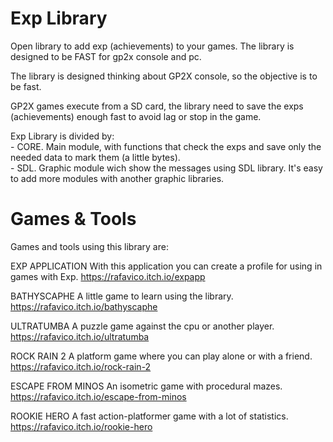 # Exp Library
Open library to add exp (achievements) to your games. The library is designed to be FAST for gp2x console and pc.

The library is designed thinking about GP2X console, so the objective is to be fast.

GP2X games execute from a SD card, the library need to save the exps (achievements) enough fast to avoid lag or stop in the game.

Exp Library is divided by:<br>
	- CORE. Main module, with functions that check the exps and save only the needed data to mark them (a little bytes).<br>
	- SDL. Graphic module wich show the messages using SDL library. It's easy to add more modules with another graphic libraries.<br>


# Games & Tools
Games and tools using this library are:

EXP APPLICATION
With this application you can create a profile for using in games with Exp.
https://rafavico.itch.io/expapp

BATHYSCAPHE
A little game to learn using the library.
https://rafavico.itch.io/bathyscaphe

ULTRATUMBA
A puzzle game against the cpu or another player.
https://rafavico.itch.io/ultratumba

ROCK RAIN 2
A platform game where you can play alone or with a friend.
https://rafavico.itch.io/rock-rain-2

ESCAPE FROM MINOS
An isometric game with procedural mazes.
https://rafavico.itch.io/escape-from-minos

ROOKIE HERO
A fast action-platformer game with a lot of statistics.
https://rafavico.itch.io/rookie-hero
